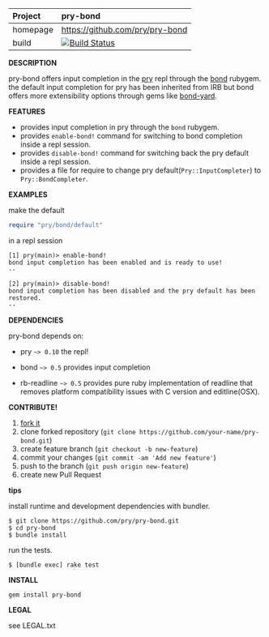 | Project         | pry-bond
|:----------------|:--------------------------------------------------
| homepage        | https://github.com/pry/pry-bond
| build           | [![Build Status](https://travis-ci.org/pry/pry-bond.png)](https://travis-ci.org/pry/pry-bond)

__DESCRIPTION__

pry-bond offers input completion in the [pry](https://github.com/pry/pry) repl through
the [bond](https://github.com/cldwalker/bond) rubygem. the default input completion for
pry has been inherited from IRB but bond offers more extensibility options through gems like
[bond-yard](https://github.com/cldwalker/bond-yard).

__FEATURES__

- provides input completion in pry through the `bond` rubygem.
- provides `enable-bond!` command for switching to bond completion inside a repl session.
- provides `disable-bond!` command for switching back the pry default inside a repl session.
- provides a file for require to change pry default(`Pry::InputCompleter`) to `Pry::BondCompleter`.

__EXAMPLES__

make the default

```ruby
require "pry/bond/default"
```

in a repl session

```
[1] pry(main)> enable-bond!
bond input completion has been enabled and is ready to use!
--

[2] pry(main)> disable-bond!
bond input completion has been disabled and the pry default has been restored.
--
```


__DEPENDENCIES__

pry-bond depends on:

- pry `~> 0.10`
  the repl!

- bond `~> 0.5`
  provides input completion

- rb-readline `~> 0.5`
  provides pure ruby implementation of readline that removes platform compatibility issues with C
  version and editline(OSX).

__CONTRIBUTE!__

1. [fork it](https://github.com/pry/pry-bond/fork)
2. clone forked repository (`git clone https://github.com/your-name/pry-bond.git`)
3. create feature branch (`git checkout -b new-feature`)
4. commit your changes (`git commit -am 'Add new feature'`)
5. push to the branch (`git push origin new-feature`)
6. create new Pull Request

__tips__

install runtime and development dependencies with bundler.

```
$ git clone https://github.com/pry/pry-bond.git
$ cd pry-bond
$ bundle install
```

run the tests.

```
$ [bundle exec] rake test
```

__INSTALL__

```
gem install pry-bond
```

__LEGAL__

see LEGAL.txt
